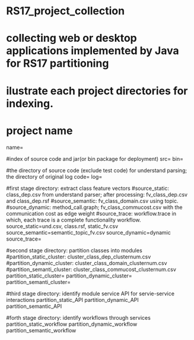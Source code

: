 # RS17_project_collection
# collecting  web or desktop applications implemented by Java for RS17 partitioning
# ilustrate each project directories for indexing.

# project name
name=

#index of source code and jar(or bin package for deployment)
src=
bin=

#the directory of source code (exclude test code) for understand parsing;  the directory of original log 
code=
log=

#first stage directory: extract class feature vectors
#source_static:   class_dep.csv from understand parser;  after processing: fv_class_dep.csv and class_dep.rsf 
#source_semantic: fv_class_domain.csv using topic.
#source_dynamic:  method_call.graph; fv_class_commucost.csv with the communication cost as edge weight
#source_trace:    workflow.trace in which, each trace is a complete functionality workflow.
source_static=und.csv,  class.rsf, static_fv.csv
source_semantic=semantic_topic_fv.csv
source_dynamic=dynamic
source_trace=

#second stage directory: partition classes into modules
#partition_static_cluster:  cluster_class_dep_clusternum.csv
#partition_dynamic_cluster: cluster_class_domain_clusternum.csv
#partition_semanti_cluster: cluster_class_commucost_clusternum.csv
partition_static_cluster=
partition_dynamic_cluster=
partition_semanti_cluster=

#third stage directory: identify module service API for servie-service interactions
partition_static_API
partition_dynamic_API
partition_semantic_API

#forth stage directory: identify workflows through services
partition_static_workflow
partition_dynamic_workflow
partition_semantic_workflow
